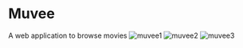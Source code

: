 # Muvee
A web application to browse movies
![muvee1](https://github.com/Decitune/Muvee/assets/118537239/d41ee88f-61ad-4ec0-8fde-4e163c690b04)
![muvee2](https://github.com/Decitune/Muvee/assets/118537239/ce8531ab-9a00-4716-9d1f-83638464ac75)
![muvee3](https://github.com/Decitune/Muvee/assets/118537239/2af4ba53-930c-4b11-974c-a3a011e8244a)

